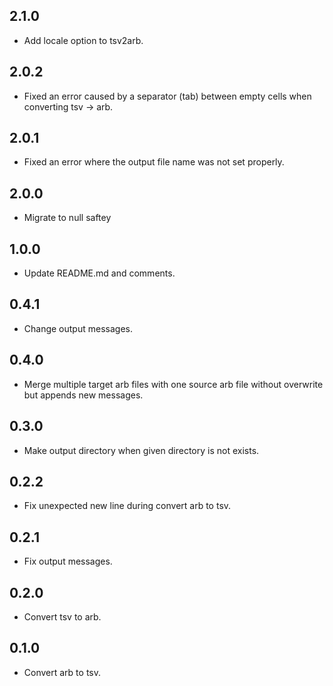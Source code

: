 ## 2.1.0

- Add locale option to tsv2arb.

## 2.0.2

- Fixed an error caused by a separator (tab) between empty cells when converting tsv -> arb.

## 2.0.1

- Fixed an error where the output file name was not set properly.

## 2.0.0

- Migrate to null saftey

## 1.0.0

- Update README.md and comments.

## 0.4.1

- Change output messages.

## 0.4.0

- Merge multiple target arb files with one source arb file without overwrite but appends new messages.

## 0.3.0

- Make output directory when given directory is not exists.

## 0.2.2

- Fix unexpected new line during convert arb to tsv.

## 0.2.1

- Fix output messages.

## 0.2.0

- Convert tsv to arb.

## 0.1.0

- Convert arb to tsv.
